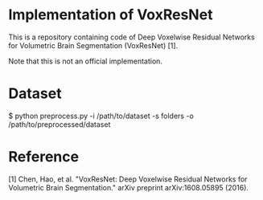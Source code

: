 # Implementation of VoxResNet

This is a repository containing code of Deep Voxelwise Residual Networks for Volumetric Brain Segmentation (VoxResNet) [1].

Note that this is not an official implementation.


# Dataset

$ python preprocess.py -i /path/to/dataset -s folders -o /path/to/preprocessed/dataset


# Reference

[1] Chen, Hao, et al. "VoxResNet: Deep Voxelwise Residual Networks for Volumetric Brain Segmentation." arXiv preprint arXiv:1608.05895 (2016).

